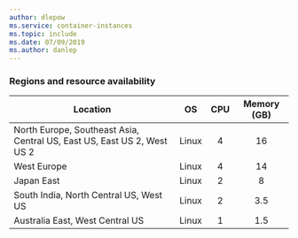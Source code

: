 ```yaml
---
author: dlepow
ms.service: container-instances
ms.topic: include
ms.date: 07/09/2019
ms.author: danlep
---
```

### Regions and resource availability

| Location | OS | CPU | Memory (GB) |
| -------- | :---: | :---: | :-----------: |
| North Europe, Southeast Asia, Central US, East US, East US 2, West US 2 | Linux | 4 | 16 |
| West Europe | Linux | 4 | 14 |
| Japan East | Linux | 2 | 8 |
| South India, North Central US, West US | Linux | 2 | 3.5 |
| Australia East, West Central US | Linux | 1 | 1.5 |